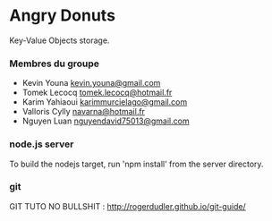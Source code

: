 # Angry Donuts
Key-Value Objects storage.

### Membres du groupe
- Kevin Youna kevin.youna@gmail.com
- Tomek Lecocq tomek.lecocq@hotmail.fr
- Karim Yahiaoui karimmurcielago@gmail.com
- Valloris Cylly navarna@hotmail.fr
- Nguyen Luan nguyendavid75013@gmail.com

### node.js server
To build the nodejs target, run 'npm install' from the server directory.

### git
GIT TUTO NO BULLSHIT : http://rogerdudler.github.io/git-guide/ 
